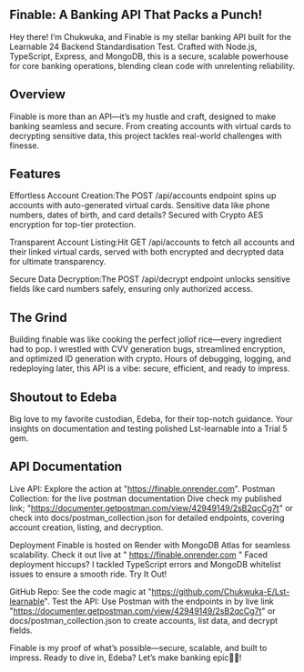 ## Finable: A Banking API That Packs a Punch!
   
Hey there! I’m Chukwuka, and Finable is my stellar banking API built for the Learnable 24 Backend Standardisation Test. Crafted with Node.js, TypeScript, Express, and MongoDB, this is a secure, scalable powerhouse for core banking operations, blending clean code with unrelenting reliability.
## Overview
Finable is more than an API—it’s my hustle and craft, designed to make banking seamless and secure. From creating accounts with virtual cards to decrypting sensitive data, this project tackles real-world challenges with finesse.
## Features

Effortless Account Creation:The POST /api/accounts endpoint spins up accounts with auto-generated virtual cards. Sensitive data like phone numbers, dates of birth, and card details? Secured with Crypto AES encryption for top-tier protection.

Transparent Account Listing:Hit GET /api/accounts to fetch all accounts and their linked virtual cards, served with both encrypted and decrypted data for ultimate transparency.

Secure Data Decryption:The POST /api/decrypt endpoint unlocks sensitive fields like card numbers safely, ensuring only authorized access.

## The Grind
Building finable was like cooking the perfect jollof rice—every ingredient had to pop. I wrestled with CVV generation bugs, streamlined encryption, and optimized ID generation with crypto. Hours of debugging, logging, and redeploying later, this API is a vibe: secure, efficient, and ready to impress.
## Shoutout to Edeba
Big love to my favorite custodian, Edeba, for their top-notch guidance. Your insights on documentation and testing polished Lst-learnable into a Trial 5 gem.

## API Documentation

Live API: Explore the action at "https://finable.onrender.com".
Postman Collection: for the live postman documentation Dive check my published link; "https://documenter.getpostman.com/view/42949149/2sB2qcCg7t" or check into docs/postman_collection.json for detailed endpoints, covering account creation, listing, and decryption.

Deployment
Finable is hosted on Render with MongoDB Atlas for seamless scalability. Check it out live at " https://finable.onrender.com " Faced deployment hiccups? I tackled TypeScript errors and MongoDB whitelist issues to ensure a smooth ride.
Try It Out!

GitHub Repo: See the code magic at "https://github.com/Chukwuka-E/Lst-learnable".
Test the API: Use Postman with the endpoints in by live link "https://documenter.getpostman.com/view/42949149/2sB2qcCg7t" or  docs/postman_collection.json to create accounts, list data, and decrypt fields.

Finable is my proof of what’s possible—secure, scalable, and built to impress. Ready to dive in, Edeba? Let’s make banking epic🙂🙂!
